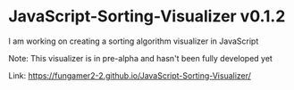 # JavaScript-Sorting-Visualizer v0.1.2

I am working on creating a sorting algorithm visualizer in JavaScript

Note: This visualizer is in pre-alpha and hasn't been fully developed yet

Link: https://fungamer2-2.github.io/JavaScript-Sorting-Visualizer/
